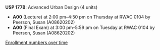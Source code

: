 **USP 177B**: Advanced Urban Design (4 units)

- **A00** (Lecture) at 2:00 pm–4:50 pm on Thursday at RWAC 0104 by Peerson, Susan (A08620202)
- **A00** (Final Exam) at 3:00 pm–5:59 pm on Tuesday at RWAC 0104 by Peerson, Susan (A08620202)

[Enrollment numbers over time](./USP177B.tsv)
